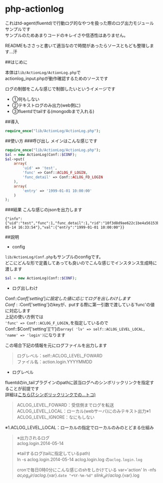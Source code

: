 php-actionlog
=============

これはtd-agent(fluentd)で行動ログ的なやつを扱った際のログ出力モジュールサンプルです  
サンプルのためあまりコードのキレイさや信憑性はありません。  

READMEもささっと書いて適当なので時間があったらソースともども整理します...汗

##はじめに

本体は`lib/ActionLog/ActionLog.php`で  
actionlog_input.phpが動作確認するためのソースです

ログの制御をこんな感じで制御したいというイメージです

* ①何もしない  
* ②テキストログのみ出力(web側に)  
* ③fluentdでtailする(mongodbまで入れる)  

##導入
```php
require_once("lib/ActionLog/ActionLog.php");
```

##使い方
###呼び出し
メインはこんな感じです
```php
require_once("lib/ActionLog/ActionLog.php");
$al = new ActionLog(Conf::$CONF);
$al->put(
	array(
		'uid' => 'test',
		'func' => Conf::ACLOG_F_LOGIN,
		'func_detail' => Conf::ACLOG_FD_LOGIN
	),
	array(
		'entry' => '1999-01-01 10:00:00'
	)
);
```
###結果
こんな感じのjsonを出力します
```
{"info":{"uid":"test","func":1,"func_detail":1,"rid":"10f3d8d9ae622c1be4a56153bf6700ea","pid":28760,"hn":"is1.paq.to","ts":"2014-05-14 16:33:54"},"val":{"entry":"1999-01-01 10:00:00"}}
```

##説明

* config  

`lib/ActionLog/Conf.php`もサンプルのconfigです。  
どこにどんな形で定義してあっても良いのでこんな感じでインスタンス生成時に渡します
```php
$al = new ActionLog(Conf::$CONF);
```

* ログ出しわけ  

Conf::$Conf['setting']に設定した値に応じてログを出しわけします  
Conf::$Conf['setting']のkeyが、putする際に第一引数で渡している'func'の値に対応します  
上記の使い方例では  
`'func' => Conf::ACLOG_F_LOGIN,`を指定しているので  
Conf::$Conf['setting']['1']の`array( 'lv' => self::ACLOG_LEVEL_LOCAL, 'name' => 'login')`になります

この場合下記の情報を元にログファイルを出力します  

>ログレベル：self::ACLOG_LEVEL_FOWARD  
>ファイル名：action.login.YYYYMMDD  

* ログレベル  

fluentdのin_tailプラグインのpathに該当ログへのシンボリックリンクを指定することが前提です  
詳細は[こちら(7.シンボリックリンクでの…トコ)](http://tweeeety.hateblo.jp/entry/20131213/1386899221)

>ACLOG_LEVEL_FOWARD：受信側までログを転送  
>ACLOG_LEVEL_LOCAL：ローカル(webサーバ)にのみテキスト出力※1  
>ACLOG_LEVEL_IGNORE：なにもしない  

※1.ACLOG_LEVEL_LOCAL：ローカルの指定でローカルのみのとどまる仕組み

>※出力されるログ  
>aclog.login.2014-05-14  
>
>※tailするログ(tailに指定しているpath)  
>ln -s aclog.login.2014-05-14 aclog.login.log 
>の`aclog.login.log`  
>
>cronで毎日0時0分にこんな感じのshをしかけている
>var='action'
>ln -nfs ${ac_log_dir}/aclog.${var}.`date "+%Y-%m-%d"` ${slink_dir}/aclog.${var}.log






